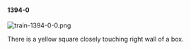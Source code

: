 #### 1394-0
![train-1394-0-0.png](https://github.com/lil-lab/nlvr/raw/master/nlvr/train/images/15/train-1394-0-0.png "train-1394-0-0.png")

There is a yellow square closely touching right wall of a box.